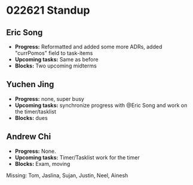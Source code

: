 # 022621 Standup

## Eric Song
- **Progress:** Reformatted and added some more ADRs, added "currPomos" field to task-items
- **Upcoming tasks:** Same as before
- **Blocks:** Two upcoming midterms

## Yuchen Jing
- **Progress:** none, super busy
- **Upcoming tasks:** synchronize progress with @Eric Song and work on the timer/tasklist
- **Blocks:** dues

## Andrew Chi
- **Progress:** None.
- **Upcoming tasks:** Timer/Tasklist work for the timer
- **Blocks:** Exam, moving

Missing: Tom, Jaslina, Sujan, Justin, Neel, Ainesh
